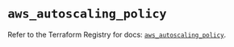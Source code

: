 # `aws_autoscaling_policy`

Refer to the Terraform Registry for docs: [`aws_autoscaling_policy`](https://registry.terraform.io/providers/hashicorp/aws/5.59.0/docs/resources/autoscaling_policy).
